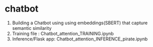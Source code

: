 # chatbot

1. Building a Chatbot using using embeddings(SBERT) that capture semantic similarity
2. Training file : Chatbot_attention_TRAINING.ipynb
3. Inference/Flask app: Chatbot_attention_INFERENCE_pirate.ipynb
